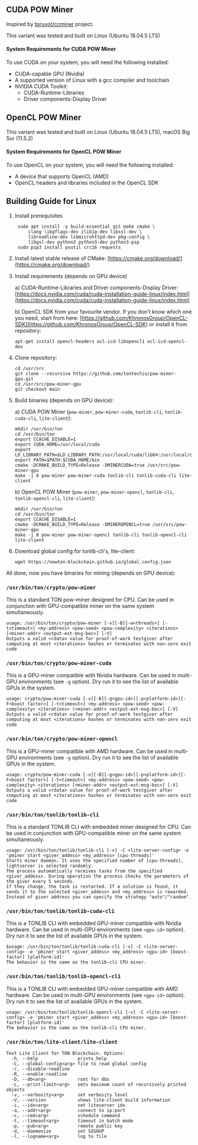 ## CUDA POW Miner

Inspired by [tpruvot/ccminer](https://github.com/tpruvot/ccminer) project.

This variant was tested and built on Linux (Ubuntu 18.04.5 LTS)

#### System Requirements for CUDA POW Miner

To use CUDA on your system, you will need the following installed:

* CUDA-capable GPU (Nvidia)
* A supported version of Linux with a gcc compiler and toolchain
* NVIDIA CUDA Toolkit:
   - CUDA-Runtime-Libraries 
   - Driver components-Display Driver

## OpenCL POW Miner

This variant was tested and built on Linux (Ubuntu 18.04.5 LTS), macOS Big Sur (11.5.2)

#### System Requirements for OpenCL POW Miner

To use OpenCL on your system, you will need the following installed:

* A device that supports OpenCL (AMD)
* OpenCL headers and libraries included in the OpenCL SDK

## Building Guide for Linux

1. Install prerequisites

   ```shell
    sudo apt install -y build-essential git make cmake \
        clang libgflags-dev zlib1g-dev libssl-dev \
        libreadline-dev libmicrohttpd-dev pkg-config \
        libgsl-dev python3 python3-dev python3-pip
    sudo pip3 install psutil crc16 requests
    ```

2. Install latest stable release of CMake:
   [https://cmake.org/download/](https://cmake.org/download/)
   

3. Install requirements (depends on GPU device)
   
   a) CUDA-Runtime-Libraries and Driver components-Display Driver: [https://docs.nvidia.com/cuda/cuda-installation-guide-linux/index.html](https://docs.nvidia.com/cuda/cuda-installation-guide-linux/index.html)

   b) OpenCL SDK from your favourite vendor. If you don't know which one you need, start from here: [https://github.com/KhronosGroup/OpenCL-SDK](https://github.com/KhronosGroup/OpenCL-SDK) or install it from repository:

   ```shell
   apt-get install opencl-headers ocl-icd-libopencl1 ocl-icd-opencl-dev
   ```

4. Clone repository:
    
    ```shell
    cd /usr/src
    git clone --recursive https://github.com/tontechio/pow-miner-gpu.git
    cd /usr/src/pow-miner-gpu
    git checkout main
    ```
   
5. Build binaries (depends on GPU device):

   a) CUDA POW Miner (`pow-miner`, `pow-miner-cuda`, `tonlib-cli`, `tonlib-cuda-cli`, `lite-client`):
    
    ```shell
    mkdir /usr/bin/ton
    cd /usr/bin/ton
    export CCACHE_DISABLE=1
    export CUDA_HOME=/usr/local/cuda
    export LD_LIBRARY_PATH=$LD_LIBRARY_PATH:/usr/local/cuda/lib64:/usr/local/cuda/extras/CUPTI/lib64
    export PATH=$PATH:$CUDA_HOME/bin
    cmake -DCMAKE_BUILD_TYPE=Release -DMINERCUDA=true /usr/src/pow-miner-gpu
    make -j 8 pow-miner pow-miner-cuda tonlib-cli tonlib-cuda-cli lite-client
    ```

   b) OpenCL POW Miner (`pow-miner`, `pow-miner-opencl`, `tonlib-cli`, `tonlib-opencl-cli`, `lite-client`):

    ```shell
    mkdir /usr/bin/ton
    cd /usr/bin/ton
    export CCACHE_DISABLE=1
    cmake -DCMAKE_BUILD_TYPE=Release -DMINEROPENCL=true /usr/src/pow-miner-gpu
    make -j 8 pow-miner pow-miner-opencl tonlib-cli tonlib-opencl-cli lite-client
    ```

6. Download global config for tonlib-cli's, lite-client:

   ```shell
   wget https://newton-blockchain.github.io/global.config.json
   ```
   
All done, now you have binaries for mining (depends on GPU device):

### `/usr/bin/ton/crypto/pow-miner`

This is a standard TON pow-miner designed for CPU. Can be used in conjunction with GPU-compatible miner on the same system simultaneously.

```shell
usage: /usr/bin/ton/crypto/pow-miner [-v][-B][-w<threads>] [-t<timeout>] <my-address> <pow-seed> <pow-complexity> <iterations> [<miner-addr> <output-ext-msg-boc>] [-V]
Outputs a valid <rdata> value for proof-of-work testgiver after computing at most <iterations> hashes or terminates with non-zero exit code
```

### `/usr/bin/ton/crypto/pow-miner-cuda`

This is a GPU-miner compatible with Nvidia hardware. Can be used in multi-GPU environments (see `-g` option). Dry run it
to see the list of available GPUs in the system.

```shell
usage: crypto/pow-miner-cuda [-v][-B][-g<gpu-id>][-p<platform-id>][-F<boost factor>] [-t<timeout>] <my-address> <pow-seed> <pow-complexity> <iterations> [<miner-addr> <output-ext-msg-boc>] [-V]
Outputs a valid <rdata> value for proof-of-work testgiver after computing at most <iterations> hashes or terminates with non-zero exit code
```

### `/usr/bin/ton/crypto/pow-miner-opencl`

This is a GPU-miner compatible with AMD hardware. Can be used in multi-GPU environments (see `-g` option). Dry run it
to see the list of available GPUs in the system.

```shell
usage: crypto/pow-miner-cuda [-v][-B][-g<gpu-id>][-p<platform-id>][-F<boost factor>] [-t<timeout>] <my-address> <pow-seed> <pow-complexity> <iterations> [<miner-addr> <output-ext-msg-boc>] [-V]
Outputs a valid <rdata> value for proof-of-work testgiver after computing at most <iterations> hashes or terminates with non-zero exit code
```

### `/usr/bin/ton/tonlib/tonlib-cli`

This is a standard TONLIB CLI with embedded miner designed for CPU. Can be used in conjunction with GPU-compatible miner on the same system simultaneously.

```shell
usage: /usr/bin/ton/tonlib/tonlib-cli [-v] -C <lite-server-config> -e 'pminer start <giver_addess> <my_address> [cpu-threads]'
Starts miner daemon. It uses the specified number of [cpu-threads], lightserver is selected randomly. 
The process automatically receives tasks from the specified <giver_addess>. During operation the process checks the parameters of the giver every 5 seconds. 
If they change, the task is restarted. If a solution is found, it sends it to the selected <giver_addess> and <my_address> is rewarded.
Instead of giver address you can specify the strategy "auto"/"random". 
```

### `/usr/bin/ton/tonlib/tonlib-cuda-cli`

This is a TONLIB CLI with embedded GPU-miner compatible with Nvidia hardware. Can be used in multi-GPU environments (see `<gpu-id>` option). Dry run it
to see the list of available GPUs in the system.

```shell
§usage: /usr/bin/ton/tonlib/tonlib-cuda-cli [-v] -C <lite-server-config> -e 'pminer start <giver_addess> <my_address> <gpu-id> [boost-factor] [platform-id]'
The behavior is the same as the tonlib-cli CPU miner.
```

### `/usr/bin/ton/tonlib/tonlib-opencl-cli`

This is a TONLIB CLI with embedded GPU-miner compatible with AMD hardware. Can be used in multi-GPU environments (see `<gpu-id>` option). Dry run it
to see the list of available GPUs in the system.

```shell
usage: /usr/bin/ton/tonlib/tonlib-opencl-cli [-v] -C <lite-server-config> -e 'pminer start <giver_addess> <my_address> <gpu-id> [boost-factor] [platform-id]'
The behavior is the same as the tonlib-cli CPU miner.
```

### `/usr/bin/ton/lite-client/lite-client`

```shell
Test Lite Client for TON Blockchain. Options:
  -h, --help               prints_help
  -C, --global-config<arg> file to read global config
  -r, --disable-readline
  -R, --enable-readline
  -D, --db<arg>            root for dbs
  -L, --print-limit<arg>   sets maximum count of recursively printed objects
  -v, --verbosity<arg>     set verbosity level
  -V, --version            shows lite-client build information
  -i, --idx<arg>           set liteserver idx
  -a, --addr<arg>          connect to ip:port
  -c, --cmd<arg>           schedule command
  -t, --timeout<arg>       timeout in batch mode
  -p, --pub<arg>           remote public key
  -d, --daemonize          set SIGHUP
  -l, --logname<arg>       log to file
```
